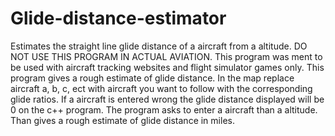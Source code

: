 # Glide-distance-estimator
Estimates the straight line glide distance of a aircraft from a altitude.
DO NOT USE THIS PROGRAM IN ACTUAL AVIATION.
This program was ment to be used with aircraft tracking websites and
flight simulator games only.
This program gives a rough estimate of glide distance.
In the map replace aircraft a, b, c, ect with aircraft you want 
to follow with the corresponding glide ratios. If a aircraft is entered wrong the glide distance displayed will be 0 on the c++ program. The program asks to enter a aircraft
than a altitude.
Than gives a rough estimate of glide distance in miles.

